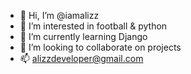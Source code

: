 - 👋 Hi, I’m @iamalizz
- 👀 I’m interested in football & python
- 🌱 I’m currently learning Django
- 💞️ I’m looking to collaborate on projects
- 📫 alizzdeveloper@gmail.com

<!---
iamalizz/iamalizz is a ✨ special ✨ repository because its `README.md` (this file) appears on your GitHub profile.
You can click the Preview link to take a look at your changes.
--->
